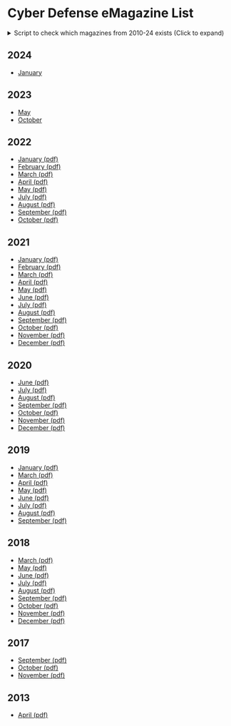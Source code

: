 # Cyber Defense eMagazine List

<details>
<summary> Script to check which magazines from 2010-24 exists (Click to expand)</summary><br>
  
  ````
#!/bin/bash

#just some coloring output later on
RED='\033[0;31m'
GREEN='\033[0;32m'
NORMAL='\033[0m'

END=2024

for ((year=2010;year<=END;year++)); do
  echo ""; echo $year

  list='january february march april may june july august september october november december'
  for element in $list;do
  
    #we need a month with big capital
    capitalMonth="${element^}"
    
    #prepares the link with different variables.
    link=https://www.cyberdefensemagazine.com/newsletters/$element-$year/CDM-CYBER-DEFENSE-eMAGAZINE-$capitalMonth-$year.pdf
    #new modern link
    #link=https://www.cyberdefensemagazine.com/newsletters/$element-$year/files/downloads/CDM-CYBER-DEFENSE-eMAGAZINE-$capitalMonth-$year.pdf

    #saves the status code
    HTTPStatusCode=$(curl -is $link|head -n 1)

    #checks if the status contains the code 200 which means it is reachable
    if [[ $HTTPStatusCode == *"HTTP/2 200"* ]]; then
      echo -e "${GREEN}- [$capitalMonth]($link)${NORMAL}"
      #if you want to download the pdfs, uncomment the line below
      #wget $link
      
    else
      #Show links that doesn't work
      echo -e "[x] ${RED}$link ${NORMAL}"
    fi

  done #end of 'element in list loop'

echo Year $year done... Going to next year!
done
````
 </details>

## 2024
- [January](https://www.cyberdefensemagazine.com/newsletters/january-2024/CDM-CYBER-DEFENSE-eMAGAZINE-January-2024.pdf)

## 2023
- [May](https://www.cyberdefensemagazine.com/newsletters/may-2023/files/downloads/CDM-CYBER-DEFENSE-eMAGAZINE-May-2023.pdf)
- [October](https://www.cyberdefensemagazine.com/newsletters/october-2023/CDM-CYBER-DEFENSE-eMAGAZINE-October-2023.pdf)

## 2022
- [January (pdf)](https://www.cyberdefensemagazine.com/newsletters/january-2022/CDM-CYBER-DEFENSE-eMAGAZINE-January-2022.pdf) 
- [February (pdf)](https://www.cyberdefensemagazine.com/newsletters/february-2022/CDM-CYBER-DEFENSE-eMAGAZINE-February-2022.pdf) 
- [March (pdf)](https://www.cyberdefensemagazine.com/newsletters/march-2022/CDM-CYBER-DEFENSE-eMAGAZINE-March-2022.pdf) 
- [April (pdf)](https://www.cyberdefensemagazine.com/newsletters/april-2022/CDM-CYBER-DEFENSE-eMAGAZINE-April-2022.pdf) 
- [May (pdf)](https://www.cyberdefensemagazine.com/newsletters/may-2022/CDM-CYBER-DEFENSE-eMAGAZINE-May-2022.pdf) 
- [July (pdf)](https://www.cyberdefensemagazine.com/newsletters/july-2022/CDM-CYBER-DEFENSE-eMAGAZINE-July-2022.pdf) 
- [August (pdf)](https://www.cyberdefensemagazine.com/newsletters/august-2022/CDM-CYBER-DEFENSE-eMAGAZINE-August-2022.pdf) 
- [September (pdf)](https://www.cyberdefensemagazine.com/newsletters/september-2022/CDM-CYBER-DEFENSE-eMAGAZINE-September-2022.pdf) 
- [October (pdf)](https://www.cyberdefensemagazine.com/newsletters/october-2022/CDM-CYBER-DEFENSE-eMAGAZINE-October-2022.pdf) 

## 2021
- [January (pdf)](https://www.cyberdefensemagazine.com/newsletters/january-2021/CDM-CYBER-DEFENSE-eMAGAZINE-January-2021.pdf) 
- [February (pdf)](https://www.cyberdefensemagazine.com/newsletters/february-2021/CDM-CYBER-DEFENSE-eMAGAZINE-February-2021.pdf) 
- [March (pdf)](https://www.cyberdefensemagazine.com/newsletters/march-2021/CDM-CYBER-DEFENSE-eMAGAZINE-March-2021.pdf) 
- [April (pdf)](https://www.cyberdefensemagazine.com/newsletters/april-2021/CDM-CYBER-DEFENSE-eMAGAZINE-April-2021.pdf) 
- [May (pdf)](https://www.cyberdefensemagazine.com/newsletters/may-2021/CDM-CYBER-DEFENSE-eMAGAZINE-May-2021.pdf) 
- [June (pdf)](https://www.cyberdefensemagazine.com/newsletters/june-2021/CDM-CYBER-DEFENSE-eMAGAZINE-June-2021.pdf) 
- [July (pdf)](https://www.cyberdefensemagazine.com/newsletters/july-2021/CDM-CYBER-DEFENSE-eMAGAZINE-July-2021.pdf) 
- [August (pdf)](https://www.cyberdefensemagazine.com/newsletters/august-2021/CDM-CYBER-DEFENSE-eMAGAZINE-August-2021.pdf) 
- [September (pdf)](https://www.cyberdefensemagazine.com/newsletters/september-2021/CDM-CYBER-DEFENSE-eMAGAZINE-September-2021.pdf) 
- [October (pdf)](https://www.cyberdefensemagazine.com/newsletters/october-2021/CDM-CYBER-DEFENSE-eMAGAZINE-October-2021.pdf) 
- [November (pdf)](https://www.cyberdefensemagazine.com/newsletters/november-2021/CDM-CYBER-DEFENSE-eMAGAZINE-November-2021.pdf) 
- [December (pdf)](https://www.cyberdefensemagazine.com/newsletters/december-2021/CDM-CYBER-DEFENSE-eMAGAZINE-December-2021.pdf)

## 2020
- [June (pdf)](https://www.cyberdefensemagazine.com/newsletters/june-2020/CDM-CYBER-DEFENSE-eMAGAZINE-June-2020.pdf) 
- [July (pdf)](https://www.cyberdefensemagazine.com/newsletters/july-2020/CDM-CYBER-DEFENSE-eMAGAZINE-July-2020.pdf) 
- [August (pdf)](https://www.cyberdefensemagazine.com/newsletters/august-2020/CDM-CYBER-DEFENSE-eMAGAZINE-August-2020.pdf) 
- [September (pdf)](https://www.cyberdefensemagazine.com/newsletters/september-2020/CDM-CYBER-DEFENSE-eMAGAZINE-September-2020.pdf) 
- [October (pdf)](https://www.cyberdefensemagazine.com/newsletters/october-2020/CDM-CYBER-DEFENSE-eMAGAZINE-October-2020.pdf) 
- [November (pdf)](https://www.cyberdefensemagazine.com/newsletters/november-2020/CDM-CYBER-DEFENSE-eMAGAZINE-November-2020.pdf) 
- [December (pdf)](https://www.cyberdefensemagazine.com/newsletters/december-2020/CDM-CYBER-DEFENSE-eMAGAZINE-December-2020.pdf) 


## 2019
- [January (pdf)](https://www.cyberdefensemagazine.com/newsletters/january-2019/CDM-CYBER-DEFENSE-eMAGAZINE-January-2019.pdf) 
- [March (pdf)](https://www.cyberdefensemagazine.com/newsletters/march-2019/CDM-CYBER-DEFENSE-eMAGAZINE-March-2019.pdf) 
- [April (pdf)](https://www.cyberdefensemagazine.com/newsletters/april-2019/CDM-CYBER-DEFENSE-eMAGAZINE-April-2019.pdf) 
- [May (pdf)](https://www.cyberdefensemagazine.com/newsletters/may-2019/CDM-CYBER-DEFENSE-eMAGAZINE-May-2019.pdf) 
- [June (pdf)](https://www.cyberdefensemagazine.com/newsletters/june-2019/CDM-CYBER-DEFENSE-eMAGAZINE-June-2019.pdf) 
- [July (pdf)](https://www.cyberdefensemagazine.com/newsletters/july-2019/CDM-CYBER-DEFENSE-eMAGAZINE-July-2019.pdf) 
- [August (pdf)](https://www.cyberdefensemagazine.com/newsletters/august-2019/CDM-CYBER-DEFENSE-eMAGAZINE-August-2019.pdf) 
- [September (pdf)](https://www.cyberdefensemagazine.com/newsletters/september-2019/CDM-CYBER-DEFENSE-eMAGAZINE-September-2019.pdf) 


## 2018
- [March (pdf)](https://www.cyberdefensemagazine.com/newsletters/march-2018/CDM-CYBER-DEFENSE-eMAGAZINE-March-2018.pdf) 
- [May (pdf)](https://www.cyberdefensemagazine.com/newsletters/may-2018/CDM-CYBER-DEFENSE-eMAGAZINE-May-2018.pdf) 
- [June (pdf)](https://www.cyberdefensemagazine.com/newsletters/june-2018/CDM-CYBER-DEFENSE-eMAGAZINE-June-2018.pdf) 
- [July (pdf)](https://www.cyberdefensemagazine.com/newsletters/july-2018/CDM-CYBER-DEFENSE-eMAGAZINE-July-2018.pdf) 
- [August (pdf)](https://www.cyberdefensemagazine.com/newsletters/august-2018/CDM-CYBER-DEFENSE-eMAGAZINE-August-2018.pdf) 
- [September (pdf)](https://www.cyberdefensemagazine.com/newsletters/september-2018/CDM-CYBER-DEFENSE-eMAGAZINE-September-2018.pdf) 
- [October (pdf)](https://www.cyberdefensemagazine.com/newsletters/october-2018/CDM-CYBER-DEFENSE-eMAGAZINE-October-2018.pdf) 
- [November (pdf)](https://www.cyberdefensemagazine.com/newsletters/november-2018/CDM-CYBER-DEFENSE-eMAGAZINE-November-2018.pdf) 
- [December (pdf)](https://www.cyberdefensemagazine.com/newsletters/december-2018/CDM-CYBER-DEFENSE-eMAGAZINE-December-2018.pdf) 

## 2017
- [September (pdf)](https://www.cyberdefensemagazine.com/newsletters/september-2017/CDM-CYBER-DEFENSE-eMAGAZINE-September-2017.pdf) 
- [October (pdf)](https://www.cyberdefensemagazine.com/newsletters/october-2017/CDM-CYBER-DEFENSE-eMAGAZINE-October-2017.pdf) 
- [November (pdf)](https://www.cyberdefensemagazine.com/newsletters/november-2017/CDM-CYBER-DEFENSE-eMAGAZINE-November-2017.pdf) 

## 2013
- [April (pdf)](https://www.cyberdefensemagazine.com/newsletters/april-2013/CDM-Cyber-Warnings-April-2013.pdf)
